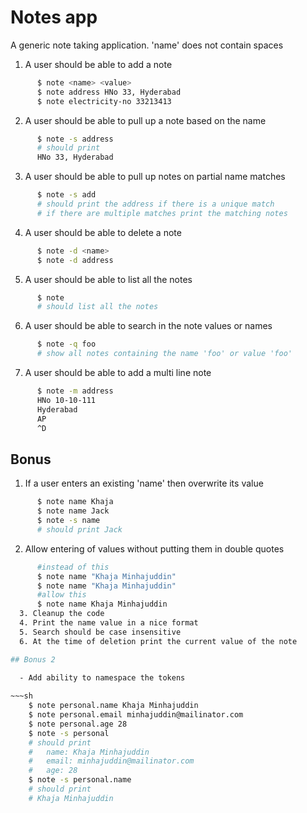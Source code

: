 # Notes app

  A generic note taking application. 'name' does not contain spaces
  

  1. A user should be able to add a note
    
~~~sh
      $ note <name> <value>
      $ note address HNo 33, Hyderabad
      $ note electricity-no 33213413
~~~

  2. A user should be able to pull up a note based on the name

~~~sh
      $ note -s address
      # should print
      HNo 33, Hyderabad
~~~

  3. A user should be able to pull up notes on partial name matches
      
~~~sh
      $ note -s add
      # should print the address if there is a unique match
      # if there are multiple matches print the matching notes
~~~

  4. A user should be able to delete a note
    
~~~sh
      $ note -d <name>
      $ note -d address
~~~

  5. A user should be able to list all the notes

~~~sh
      $ note
      # should list all the notes
~~~

  6. A user should be able to search in the note values or names

~~~sh
      $ note -q foo
      # show all notes containing the name 'foo' or value 'foo'
~~~

  7. A user should be able to add a multi line note

~~~sh
      $ note -m address
      HNo 10-10-111
      Hyderabad
      AP
      ^D
~~~

## Bonus

  1. If a user enters an existing 'name' then overwrite its value
    
~~~sh
      $ note name Khaja
      $ note name Jack 
      $ note -s name
      # should print Jack
~~~

  2. Allow entering of values without putting them in double quotes
    
~~~sh
      #instead of this
      $ note name "Khaja Minhajuddin"
      $ note name "Khaja Minhajuddin"
      #allow this
      $ note name Khaja Minhajuddin
  3. Cleanup the code
  4. Print the name value in a nice format
  5. Search should be case insensitive
  6. At the time of deletion print the current value of the note

## Bonus 2

  - Add ability to namespace the tokens
    
~~~sh
    $ note personal.name Khaja Minhajuddin
    $ note personal.email minhajuddin@mailinator.com
    $ note personal.age 28
    $ note -s personal
    # should print
    #   name: Khaja Minhajuddin
    #   email: minhajuddin@mailinator.com
    #   age: 28
    $ note -s personal.name
    # should print
    # Khaja Minhajuddin
~~~
